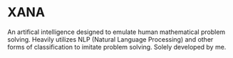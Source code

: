 # XANA
 An artifical intelligence designed to emulate human mathematical problem solving. Heavily utilizes NLP (Natural Language Processing) and other forms of classification to imitate problem solving. Solely developed by me.
